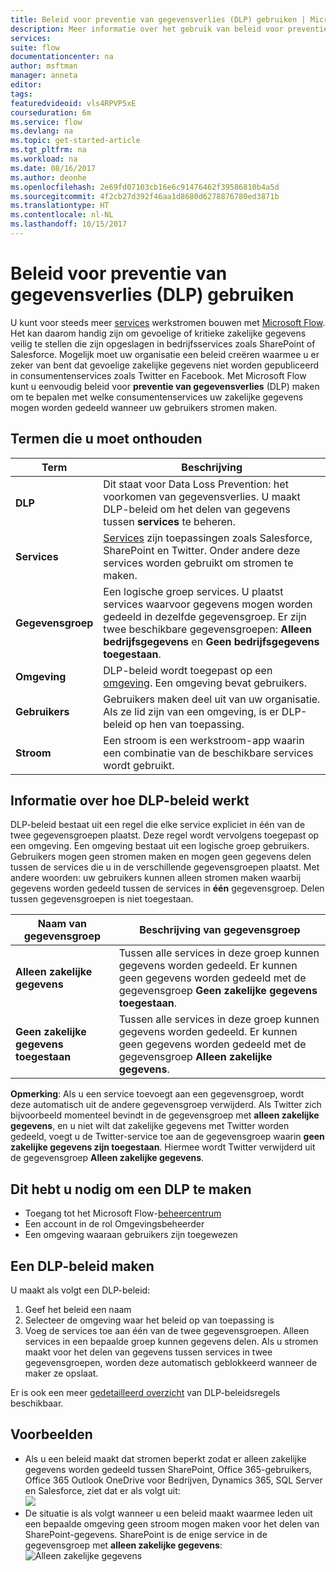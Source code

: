 ```yaml
---
title: Beleid voor preventie van gegevensverlies (DLP) gebruiken | Microsoft Docs
description: Meer informatie over het gebruik van beleid voor preventie van gegevensverlies om te bepalen welke services gegevens kunnen delen wanneer u taken automatiseert met Microsoft Flow.
services: 
suite: flow
documentationcenter: na
author: msftman
manager: anneta
editor: 
tags: 
featuredvideoid: vls4RPVP5xE
courseduration: 6m
ms.service: flow
ms.devlang: na
ms.topic: get-started-article
ms.tgt_pltfrm: na
ms.workload: na
ms.date: 08/16/2017
ms.author: deonhe
ms.openlocfilehash: 2e69fd07103cb16e6c91476462f39586810b4a5d
ms.sourcegitcommit: 4f2cb27d392f46aa1d8680d6278876780ed3871b
ms.translationtype: HT
ms.contentlocale: nl-NL
ms.lasthandoff: 10/15/2017
---
```

# <a name="use-data-loss-prevention-dlp-policies"></a>Beleid voor preventie van gegevensverlies (DLP) gebruiken
U kunt voor steeds meer [services](https://flow.microsoft.com/services) werkstromen bouwen met [Microsoft Flow](https://flow.microsoft.com). Het kan daarom handig zijn om gevoelige of kritieke zakelijke gegevens veilig te stellen die zijn opgeslagen in bedrijfsservices zoals SharePoint of Salesforce. Mogelijk moet uw organisatie een beleid creëren waarmee u er zeker van bent dat gevoelige zakelijke gegevens niet worden gepubliceerd in consumentenservices zoals Twitter en Facebook. Met Microsoft Flow kunt u eenvoudig beleid voor **preventie van gegevensverlies** (DLP) maken om te bepalen met welke consumentenservices uw zakelijke gegevens mogen worden gedeeld wanneer uw gebruikers stromen maken.  

## <a name="terms-you-should-get-familiar-with"></a>Termen die u moet onthouden
| Term | Beschrijving |
| --- | --- |
| **DLP** |Dit staat voor Data Loss Prevention: het voorkomen van gegevensverlies. U maakt DLP-beleid om het delen van gegevens tussen **services** te beheren. |
| **Services** |[Services](https://flow.microsoft.com/services) zijn toepassingen zoals Salesforce, SharePoint en Twitter. Onder andere deze services worden gebruikt om stromen te maken. |
| **Gegevensgroep** |Een logische groep services. U plaatst services waarvoor gegevens mogen worden gedeeld in dezelfde gegevensgroep. Er zijn twee beschikbare gegevensgroepen: **Alleen bedrijfsgegevens** en **Geen bedrijfsgegevens toegestaan**. |
| **Omgeving** |DLP-beleid wordt toegepast op een [omgeving](../environments-overview-admin.md). Een omgeving bevat gebruikers. |
| **Gebruikers** |Gebruikers maken deel uit van uw organisatie. Als ze lid zijn van een omgeving, is er DLP-beleid op hen van toepassing. |
| **Stroom** |Een stroom is een werkstroom-app waarin een combinatie van de beschikbare services wordt gebruikt. |

## <a name="all-about-how-dlp-policies-work"></a>Informatie over hoe DLP-beleid werkt
DLP-beleid bestaat uit een regel die elke service expliciet in één van de twee gegevensgroepen plaatst. Deze regel wordt vervolgens toegepast op een omgeving. Een omgeving bestaat uit een logische groep gebruikers. Gebruikers mogen geen stromen maken en mogen geen gegevens delen tussen de services die u in de verschillende gegevensgroepen plaatst. Met andere woorden: uw gebruikers kunnen alleen stromen maken waarbij gegevens worden gedeeld tussen de services in **één** gegevensgroep. Delen tussen gegevensgroepen is niet toegestaan.  

| **Naam van gegevensgroep** | **Beschrijving van gegevensgroep** |
| --- | --- |
| **Alleen zakelijke gegevens** |Tussen alle services in deze groep kunnen gegevens worden gedeeld. Er kunnen geen gegevens worden gedeeld met de gegevensgroep **Geen zakelijke gegevens toegestaan**. |
| **Geen zakelijke gegevens toegestaan** |Tussen alle services in deze groep kunnen gegevens worden gedeeld. Er kunnen geen gegevens worden gedeeld met de gegevensgroep **Alleen zakelijke gegevens**. |

**Opmerking**: Als u een service toevoegt aan een gegevensgroep, wordt deze automatisch uit de andere gegevensgroep verwijderd. Als Twitter zich bijvoorbeeld momenteel bevindt in de gegevensgroep met **alleen zakelijke gegevens**, en u niet wilt dat zakelijke gegevens met Twitter worden gedeeld, voegt u de Twitter-service toe aan de gegevensgroep waarin **geen zakelijke gegevens zijn toegestaan**. Hiermee wordt Twitter verwijderd uit de gegevensgroep **Alleen zakelijke gegevens**.

## <a name="heres-what-you-need-to-create-a-dlp"></a>Dit hebt u nodig om een DLP te maken
* Toegang tot het Microsoft Flow-[beheercentrum](https://admin.flow.microsoft.com)  
* Een account in de rol Omgevingsbeheerder  
* Een omgeving waaraan gebruikers zijn toegewezen  

## <a name="create-a-dlp-policy"></a>Een DLP-beleid maken
U maakt als volgt een DLP-beleid:  

1. Geef het beleid een naam
2. Selecteer de omgeving waar het beleid op van toepassing is
3. Voeg de services toe aan één van de twee gegevensgroepen. Alleen services in een bepaalde groep kunnen gegevens delen. Als u stromen maakt voor het delen van gegevens tussen services in twee gegevensgroepen, worden deze automatisch geblokkeerd wanneer de maker ze opslaat.  

Er is ook een meer [gedetailleerd overzicht](../prevent-data-loss.md) van DLP-beleidsregels beschikbaar.  

## <a name="examples"></a>Voorbeelden
* Als u een beleid maakt dat stromen beperkt zodat er alleen zakelijke gegevens worden gedeeld tussen SharePoint, Office 365-gebruikers, Office 365 Outlook OneDrive voor Bedrijven, Dynamics 365, SQL Server en Salesforce, ziet dat er als volgt uit:  
  ![](./media/learning-data-loss-prevention/a-few-business-centric-services.png)  
* De situatie is als volgt wanneer u een beleid maakt waarmee leden uit een bepaalde omgeving geen stroom mogen maken voor het delen van SharePoint-gegevens. SharePoint is de enige service in de gegevensgroep met **alleen zakelijke gegevens**:  
  ![Alleen zakelijke gegevens](./media/learning-data-loss-prevention/sharepoint-only-no-sharing-guided-learning.png)


